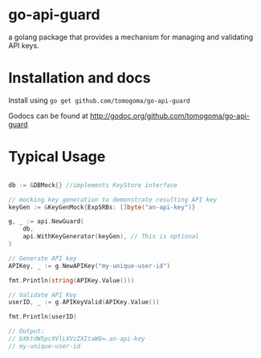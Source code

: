 # go-api-guard

a golang package that provides a mechanism for managing and validating API keys.

# Installation and docs

Install using `go get github.com/tomogoma/go-api-guard`

Godocs can be found at http://godoc.org/github.com/tomogoma/go-api-guard

# Typical Usage

```go

db := &DBMock{} //implements KeyStore interface

// mocking key generation to demonstrate resulting API key
keyGen := &KeyGenMock{ExpSRBs: []byte("an-api-key")}

g, _ := api.NewGuard(
    db,
    api.WithKeyGenerator(keyGen), // This is optional
)

// Generate API key
APIKey, _ := g.NewAPIKey("my-unique-user-id")

fmt.Println(string(APIKey.Value()))

// Validate API Key
userID, _ := g.APIKeyValid(APIKey.Value())

fmt.Println(userID)

// Output:
// bXktdW5pcXVlLXVzZXItaWQ=.an-api-key
// my-unique-user-id
```
